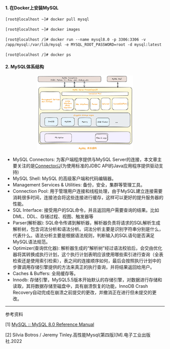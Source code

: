 #### 1. 在Docker上安装MySQL

```shell
[root@localhost ~]# docker pull mysql

[root@localhost ~]# docker images

[root@localhost /]# docker run --name mysql8.0 -p 3306:3306 -v /app/mysql:/var/lib/mysql -e MYSQL_ROOT_PASSWORD=root -d mysql:latest

[root@localhost /]# docker ps

```

#### 2. MySQL体系结构

<p align='middle'><img src='./images/MySQL8.0体系结构.png' style='width:60%'></p>

* MySQL Connectors: 为客户端程序提供与MySQL Server的连接，本文章主要关注的是[Connector/J](https://dev.mysql.com/doc/connector-j/en/)(为使用标准的JDBC API的Java应用程序提供驱动支持)
* MySQL Shell: MySQL 的高级客户端和代码编辑器。
* Management Services & Utilities: 备份，安全，集群等管理工具。
* Connection Pool: 用于管理用户连接和线程处理，由于MySQL建立连接需要消耗很多时间，连接池会将这些连接进行缓存，这样可以更好的提升服务器的性能。
* SQL Interface: 接受用户的SQL命令，并且返回用户需要查询的结果。比如DML、DDL、存储过程、视图、触发器等
* Parser(解析器): SQL命令传递到解析器，解析器负责将请求的SQL解析生成解析树，包含词法分析和语法分析。词法分析主要是识别字符串分别是什么，代表什么。语法分析主要是根据语法规则，判断输入的SQL语句是否满足MySQL语法规范。
* Optimizer(查询优化器): 解析器生成的“解析树”经过语法校验后，会交由优化器将其转换成执行计划，这个执行计划表明应该使用哪些索引进行查询（全表检索还是使用索引检索），表之间的连接顺序如何，最后会按照执行计划中的步骤调用存储引擎提供的方法来真正的执行查询，并将结果返回给用户。
* Caches & Buffers: 全局缓存等。
* Innodb: 存储引擎，MySQL5.5版本开始默认的存储引擎，对数据进行存储和读取，其将数据存储至磁盘中，具有崩溃恢复的功能，InnoDB Crash Recovery自动完成在崩溃之前提交的更改，并撤消正在进行但未提交的更改。



---

参考资料

[1] [MySQL :: MySQL 8.0 Reference Manual](https://dev.mysql.com/doc/refman/8.0/en/)

[2] Silvia Botros / Jeremy Tinley.高性能Mysql(第四版)[M].电子工业出版社.2022